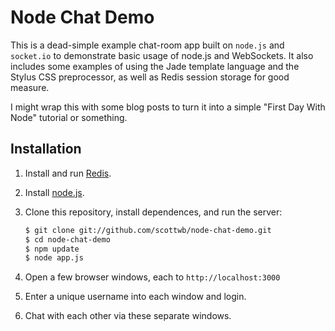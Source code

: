 # Node Chat Demo

This is a dead-simple example chat-room app built on `node.js` and `socket.io` to demonstrate basic usage of node.js and WebSockets. It also includes some examples of using the Jade template language and the Stylus CSS preprocessor, as well as Redis session storage for good measure.

I might wrap this with some blog posts to turn it into a simple "First Day With Node" tutorial or something.

## Installation

1. Install and run [Redis](http://redis.io/).
2. Install [node.js](http://nodejs.org/).
3. Clone this repository, install dependences, and run the server:

    ```bash
    $ git clone git://github.com/scottwb/node-chat-demo.git
    $ cd node-chat-demo
    $ npm update
    $ node app.js
    ```
4. Open a few browser windows, each to `http://localhost:3000`
5. Enter a unique username into each window and login.
6. Chat with each other via these separate windows.
